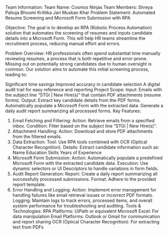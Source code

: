 Team Information:
Team Name: Cosmos Ninjas
Team Members:
Shreya Pahuja
Bhoomi
Krittika Jari
Muskan Khar
Problem Statement:
Automated Resume Screening and Microsoft Form Submission with RPA

Objective:
The goal is to develop an RPA (Robotic Process Automation) solution that automates the screening of resumes and inputs candidate details into a Microsoft Form. This will help HR teams streamline the recruitment process, reducing manual effort and errors.

Problem Overview:
HR professionals often spend substantial time manually reviewing resumes, a process that is both repetitive and error-prone. Missing out on potentially strong candidates due to human oversight is common. Our solution aims to automate this initial screening process, leading to:

Significant time savings
Improved accuracy in candidate selection
A digital audit trail for easy reference and reporting
Project Scope:
Input:
Emails with the subject line “STGi | New Hire(s)” that contain PDF attachments (resume forms).
Output:
Extract key candidate details from the PDF forms.
Automatically populate a Microsoft Form with the extracted data.
Generate a daily audit report summarizing all processed forms.
Key Features:
1. Email Fetching and Filtering:
Action: Retrieve emails from a specified inbox.
Condition: Filter based on the subject line “STGi | New Hire(s)”.
2. Attachment Handling:
Action: Download and store PDF attachments from the filtered emails.
3. Data Extraction:
Tool: Use RPA tools combined with OCR (Optical Character Recognition).
Details: Extract candidate information such as:
Name
Education
Skills
Years of Experience
4. Microsoft Form Submission:
Action: Automatically populate a predefined Microsoft Form with the extracted candidate data.
Execution: Use dynamic selectors or UI Descriptors to handle variations in form fields.
5. Audit Report Generation:
Report: Create a daily report summarizing all successfully processed submissions.
Format: Adhere to the provided report template.
6. Error Handling and Logging:
Action: Implement error management for handling failures like email retrieval issues or incorrect PDF formats.
Logging: Maintain logs to track errors, processed items, and overall system performance for troubleshooting and auditing.
Tools & Technologies:
RPA Platforms: UiPath or equivalent
Microsoft Excel: For data manipulation
Email Platforms: Outlook or Gmail for communication and report sharing
OCR (Optical Character Recognition): For extracting text from PDFs


